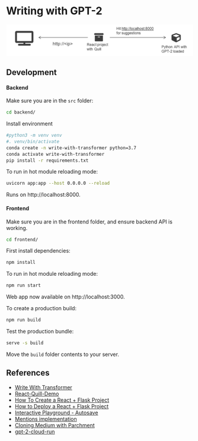 # Writing with GPT-2

![](./diagram.png)

## Development

#### Backend

Make sure you are in the `src` folder:

```sh
cd backend/
```

Install environment

```sh
#python3 -m venv venv
#. venv/bin/activate
conda create -n write-with-transformer python=3.7
conda activate write-with-transformer
pip install -r requirements.txt
```

To run in hot module reloading mode:

```sh
uvicorn app:app --host 0.0.0.0 --reload
```

Runs on http://localhost:8000.

#### Frontend

Make sure you are in the frontend folder, and ensure backend API is working.

```sh
cd frontend/
```

First install dependencies:

```sh
npm install
```

To run in hot module reloading mode:

```sh
npm run start
```

Web app now available on http://localhost:3000.

To create a production build:

```sh
npm run build
```

Test the production bundle:

```sh
serve -s build
```

Move the `build` folder contents to your server.

## References

- [Write With Transformer](https://transformer.huggingface.co/doc/distil-gpt2)
- [React-Quill-Demo](https://codesandbox.io/s/tn2x3)
- [How To Create a React + Flask Project](https://blog.miguelgrinberg.com/post/how-to-create-a-react--flask-project)
- [How to Deploy a React + Flask Project](https://blog.miguelgrinberg.com/post/how-to-deploy-a-react--flask-project)
- [Interactive Playground - Autosave](https://quilljs.com/playground/#autosave)
- [Mentions implementation](https://github.com/zenoamaro/react-quill/issues/324)
- [Cloning Medium with Parchment](https://quilljs.com/guides/cloning-medium-with-parchment/)
- [gpt-2-cloud-run](https://github.com/minimaxir/gpt-2-cloud-run)
